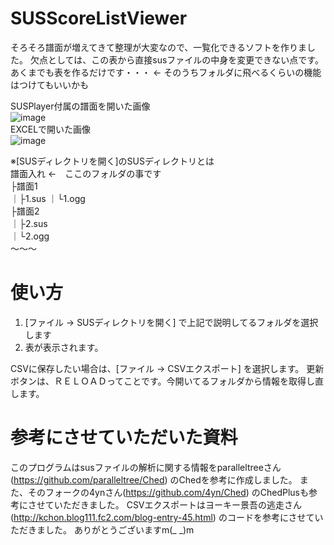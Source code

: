 # SUSScoreListViewer
そろそろ譜面が増えてきて整理が大変なので、一覧化できるソフトを作りました。
欠点としては、この表から直接susファイルの中身を変更できない点です。あくまでも表を作るだけです・・・ <- そのうちフォルダに飛べるくらいの機能はつけてもいいかも  

SUSPlayer付属の譜面を開いた画像  
![image](https://user-images.githubusercontent.com/25412188/147480215-1e94dd45-1e2b-4895-9062-1c58576972f5.png)  
EXCELで開いた画像  
![image](https://user-images.githubusercontent.com/25412188/147480280-4f98c8f3-a662-476a-aa53-40297a885c9c.png)  


※[SUSディレクトリを開く]のSUSディレクトリとは  
譜面入れ  <-　ここのフォルダの事です   
├譜面1  
｜├1.sus
｜└1.ogg  
├譜面2  
｜├2.sus  
｜└2.ogg  
 ～～～  

# 使い方
1. [ファイル -> SUSディレクトリを開く] で上記で説明してるフォルダを選択します
2. 表が表示されます。

CSVに保存したい場合は、[ファイル -> CSVエクスポート] を選択します。
更新ボタンは、ＲＥＬＯＡＤってことです。今開いてるフォルダから情報を取得し直します。

# 参考にさせていただいた資料
このプログラムはsusファイルの解析に関する情報をparalleltreeさん(https://github.com/paralleltree/Ched) のChedを参考に作成しました。
また、そのフォークの4ynさん(https://github.com/4yn/Ched) のChedPlusも参考にさせていただきました。
CSVエクスポートはヨーキー景吾の逃走さん(http://kchon.blog111.fc2.com/blog-entry-45.html) のコードを参考にさせていただきました。
ありがとうございますm(_ _)m
